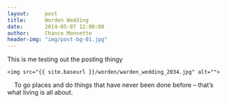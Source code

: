 ```yaml
---
layout:     post
title:      Worden Wedding
date:       2014-05-07 12:00:00
author:     Chance Monnette
header-img: "img/post-bg-01.jpg"
---
```


<p>This is me testing out the posting thingy

    <img src="{{ site.baseurl }}/worden/warden_wedding_2034.jpg" alt="">
 <img src="{{ site.baseurl }}/worden/warden_wedding_2034.jpg" alt="">
 <img src="{{ site.baseurl }}/worden/warden_wedding_2034.jpg" alt="">
 <img src="{{ site.baseurl }}/worden/warden_wedding_2034.jpg" alt="">
 <img src="{{ site.baseurl }}/worden/warden_wedding_2034.jpg" alt="">
<span class="caption text-muted">To go places and do things that have never been done before – that’s what living is all about.</span>

</p>